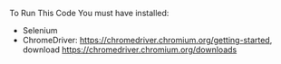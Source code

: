 To Run This Code
You must have installed:
- Selenium
- ChromeDriver: https://chromedriver.chromium.org/getting-started, download
https://chromedriver.chromium.org/downloads
